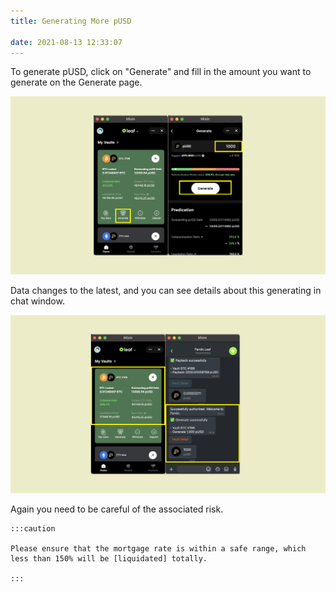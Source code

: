 ```yaml
---
title: Generating More pUSD

date: 2021-08-13 12:33:07
---
```


To generate pUSD, click on "Generate" and fill in the amount you want to generate on the Generate page. 

![](../assets/leaf-generate-p1.png)

Data changes to the latest, and you can see details about this generating in chat window.

![](../assets/leaf-generate-p2.png)


Again you need to be careful of the associated risk. 

````mdx-code-block
:::caution

Please ensure that the mortgage rate is within a safe range, which less than 150% will be [liquidated] totally.

:::
````

